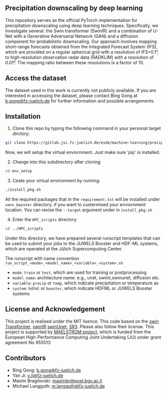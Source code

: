 ## Precipitation downscaling by deep learning

This repository serves as the official PyTorch implementation for precipitation downscaling using deep learning techniques. Specifically, we investigate several: the Swin transformer (SwinIR) and a combination of U-Net with a Generative Adversarial Network (GAN) and a diffusion component for probabilistic downscaling. Our approach involves mapping short-range forecasts obtained from the Integrated Forecast System (IFS), which are provided on a regular spherical grid with a resolution of IFS=0.1°, to high-resolution observation radar data (RADKLIM) with a resolution of 0.01°. The mapping ratio between these resolutions is a factor of 10.

## Access the dataset
The dataset used in this work is currently not publicly available. If you are interested in accessing the dataset, please contact Bing Gong at b.gong@fz-juelich.de for further information and possible arrangements.

## Installation 

1. Clone this repo by typing the following command in your personal target dirctory:

```bash 
git clone https://gitlab.jsc.fz-juelich.de/esde/machine-learning/precipitation_downscaling.git
```

Now, we will setup the virtual enviornment. Just make sure 'pip' is installed. 

2. Change into this subdirectory after cloning:

```bash 
cd env_setup
```

3. Ceate your virtual environment by running:

```bash 
./install_pkg.sh
```

All the required packages that in the `requirement.txt`  will be installed under `venv_booster`  directory. if you want to custermised your enviornment location. You can revise the `--target`  argument under in `install_pkg.sh` 

4. Enter the `HPC_scripts` directory

```bash 
cd ../HPC_scripts
```

Under this directory, we have prepared several runscript templates that can be used to submit your jobs to the JUWELS Booster and HDF-ML systems, which are operated at the Jülich Supercomputing Center.

The runscript with name convention `run_script_<mode>_<model_name>_<variable>_<system>.sh`
*  `mode`: `train` or `test`, which are used for training or postprocessing
*  `model_name`: architecture name. e.g., unet, swinir,swinunet, diffusion etc.
*  `variable`: `precip` or `temp`, which indicate precipitation or temperature as 
*  `system`: `hdfml` or `booster`, which indicate  HDFML or JUWELS Booster systems 


## License and Acknowledgement

This project is realised under the MIT lisence.  This code based on the [swin Transformer](https://github.com/microsoft/Swin-Transformer), [swinIR](https://github.com/JingyunLiang/SwinIR) [swinUnet](https://github.com/HuCaoFighting/Swin-Unet), [SR3](https://iterative-refinement.github.io/). Please also follow their license. 
This project is supported by [MAELSTROM project](https://www.maelstrom-eurohpc.eu/), which is funded from the European High-Performance Computing Joint Undertaking (JU) under grant agreement No 955513

## Contributors

   * Bing Gong: b.gong@fz-juelich.de
   * Yan Ji: y.ji@fz-juelich.de
   * Maxim Bragilovski: maximbr@post.bgu.ac.il
   * Michael Langguth: m.langguth@fz-juelich.de